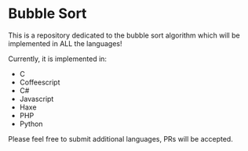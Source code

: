 # Bubble Sort

This is a repository dedicated to the bubble sort algorithm which will be implemented in ALL the languages!

Currently, it is implemented in:
- C
- Coffeescript
- C#
- Javascript
- Haxe
- PHP
- Python

Please feel free to submit additional languages, PRs will be accepted.
